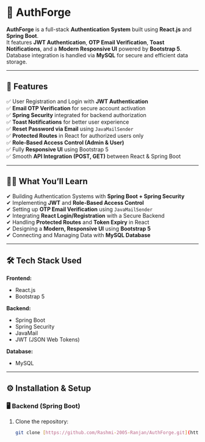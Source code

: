 # 🔐 AuthForge

**AuthForge** is a full-stack **Authentication System** built using **React.js** and **Spring Boot**.  
It features **JWT Authentication**, **OTP Email Verification**, **Toast Notifications**, and a **Modern Responsive UI** powered by **Bootstrap 5**.  
Database integration is handled via **MySQL** for secure and efficient data storage.

---

## 🚀 Features

✅ User Registration and Login with **JWT Authentication**  
✅ **Email OTP Verification** for secure account activation  
✅ **Spring Security** integrated for backend authorization  
✅ **Toast Notifications** for better user experience  
✅ **Reset Password via Email** using `JavaMailSender`  
✅ **Protected Routes** in React for authorized users only  
✅ **Role-Based Access Control (Admin & User)**  
✅ Fully **Responsive UI** using Bootstrap 5  
✅ Smooth **API Integration (POST, GET)** between React & Spring Boot  

---

## 🧑‍💻 What You’ll Learn

✔ Building Authentication Systems with **Spring Boot + Spring Security**  
✔ Implementing **JWT** and **Role-Based Access Control**  
✔ Setting up **OTP Email Verification** using `JavaMailSender`  
✔ Integrating **React Login/Registration** with a Secure Backend  
✔ Handling **Protected Routes** and **Token Expiry** in React  
✔ Designing a **Modern, Responsive UI** using **Bootstrap 5**  
✔ Connecting and Managing Data with **MySQL Database**  

---

## 🛠️ Tech Stack Used

**Frontend:**  
- React.js  
- Bootstrap 5  

**Backend:**  
- Spring Boot  
- Spring Security  
- JavaMail  
- JWT (JSON Web Tokens)  

**Database:**  
- MySQL  

---

## ⚙️ Installation & Setup

### 🖥️ Backend (Spring Boot)
1. Clone the repository:
   ```bash
   git clone [https://github.com/Rashmi-2005-Ranjan/AuthForge.git](https://github.com/Rashmi-2005-Ranjan/AuthForge)
